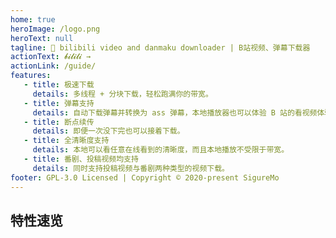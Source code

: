 ```yaml
---
home: true
heroImage: /logo.png
heroText: null
tagline: 🍻 bilibili video and danmaku downloader | B站视频、弹幕下载器
actionText: 𝓫𝓲𝓵𝓲𝓵𝓲 →
actionLink: /guide/
features:
   - title: 极速下载
     details: 多线程 + 分块下载，轻松跑满你的带宽。
   - title: 弹幕支持
     details: 自动下载弹幕并转换为 ass 弹幕，本地播放器也可以体验 B 站的看视频体验。
   - title: 断点续传
     details: 即便一次没下完也可以接着下载。
   - title: 全清晰度支持
     details: 本地可以看任意在线看到的清晰度，而且本地播放不受限于带宽。
   - title: 番剧、投稿视频均支持
     details: 同时支持投稿视频与番剧两种类型的视频下载。
footer: GPL-3.0 Licensed | Copyright © 2020-present SigureMo
---
```


## 特性速览

<bilibili-player bvid="BV1vZ4y1M7mQ" cid="222190584" :page=1></bilibili-player>
